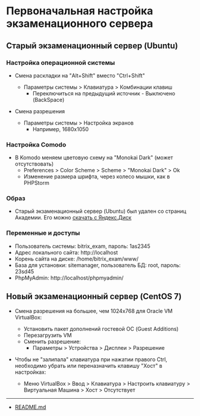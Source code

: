 # Первоначальная настройка экзаменационного сервера

## Старый экзаменационный сервер (Ubuntu)

### Настройка операционной системы

- Смена раскладки на "Alt+Shift" вместо "Ctrl+Shift"
    - Параметры системы > Клавиатура > Комбинации клавиш
        - Переключиться на предыдущий источник - Выключено (BackSpace)

- Смена разрешения
    - Параметры системы > Настройка экранов
        - Например, 1680x1050
        
### Настройка Comodo

- В Komodo меняем цветовую схему на "Monokai Dark" (может отсутствовать)
    - Preferences > Color Scheme > Scheme > "Monokai Dark" > Ok
    - Изменение размера шрифта, через колесо мышки, как в PHPStorm           

### Образ 

- Старый экзаменационный сервер (Ubuntu) был удален со страниц Академии. Его можно [скачать с Яндекс.Диск](https://yadi.sk/d/T9nvvNOEiwKXpg)

### Переменные и доступы

- Пользователь системы: bitrix_exam, пароль: 1as2345
- Адрес локального сайта: http://localhost
- Корень сайта на диске: /home/bitrix_exam/www/
- База для установки: sitemanager, пользователь БД: root, пароль: 23sd45
- PhpMyAdmin: http://localhost/phpmyadmin/

## Новый экзаменационный сервер (CentOS 7)

- Смена разрешения на большее, чем 1024x768 для Oracle VM VirtualBox:
    - Установить пакет дополнений гостевой ОС (Guest Additions)
    - Перезагрузить VM
    - Сменить разрешение: 
        - Параметры > Устройства > Дисплеи > Разрешение
        
- Чтобы не "залипала" клавиатура при нажатии правого Ctrl, необходимо убрать или переназначить клавишу "Хост" в настройках:
    - Меню VirtualBox > Ввод > Клавиатура > Настроить клавиатуру > Виртуальная Машина > Хост > Отсутствует 

____
* [README.md](../../README.md)